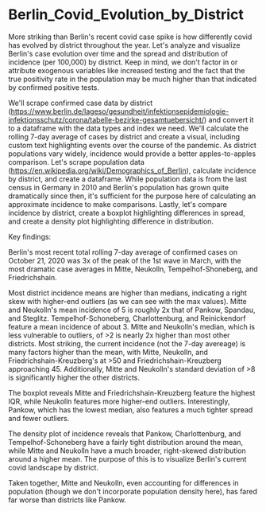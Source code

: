 # Berlin_Covid_Evolution_by_District

More striking than Berlin's recent covid case spike is how differently covid has evolved by district throughout the year. Let's analyze and visualize Berlin's case evolution over time and the spread and distribution of incidence (per 100,000) by district. Keep in mind, we don't factor in or attribute exogenous variables like increased testing and the fact that the true positivity rate in the population may be much higher than that indicated by confirmed positive tests.

We'll scrape confirmed case data by district (https://www.berlin.de/lageso/gesundheit/infektionsepidemiologie-infektionsschutz/corona/tabelle-bezirke-gesamtuebersicht/) and convert it to a dataframe with the data types and index we need. We'll calculate the rolling 7-day average of cases by district and create a visual, including custom text highlighting events over the course of the pandemic. As district populations vary widely, incidence would provide a better apples-to-apples comparison. Let's scrape population data (https://en.wikipedia.org/wiki/Demographics_of_Berlin), calculate incidence by district, and create a dataframe. While population data is from the last census in Germany in 2010 and Berlin's population has grown quite dramatically since then, it's sufficient for the purpose here of calculating an approximate incidence to make comparisons. Lastly, let's compare incidence by district, create a boxplot highlighting differences in spread, and create a density plot highlighting difference in distribution.

Key findings:

Berlin's most recent total rolling 7-day average of confirmed cases on October 21, 2020 was 3x of the peak of the 1st wave in March, with the most dramatic case averages in Mitte, Neukolln, Tempelhof-Shoneberg, and Friedrichshain.

Most district incidence means are higher than medians, indicating a right skew with higher-end outliers (as we can see with the max values). Mitte and Neukolln's mean incidence of 5 is roughly 2x that of Pankow, Spandau, and Steglitz. Tempelhof-Schoneberg, Charlottenburg, and Reinickendorf feature a mean incidence of about 3. Mitte and Neukolln's median, which is less vulnerable to outliers, of >2 is nearly 2x higher than most other districts. Most striking, the current incidence (not the 7-day avereage) is many factors higher than the mean, with Mitte, Neukolln, and Friedrichshain-Kreuzberg's at >50 and Friedrichshain-Kreuzberg approaching 45. Additionally, Mitte and Neukolln's standard deviation of >8 is significantly higher the other districts.

The boxplot reveals Mitte and Friedrichshain-Kreuzberg feature the highest IQR, while Neukolln features more higher-end outliers. Interestingly, Pankow, which has the lowest median, also features a much tighter spread and fewer outliers.

The density plot of incidence reveals that Pankow, Charlottenburg, and Tempelhof-Schoneberg have a fairly tight distribution around the mean, while Mitte and Neukolln have a much broader, right-skewed distribution around a higher mean. The purpose of this is to visualize Berlin's current covid landscape by district.

Taken together, Mitte and Neukolln, even accounting for differences in population (though we don't incorporate population density here), has fared far worse than districts like Pankow.
